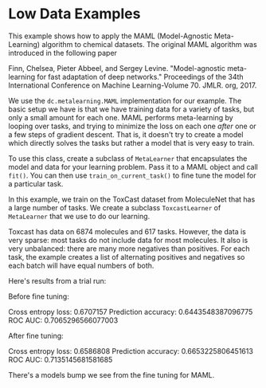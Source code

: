 # Low Data Examples

This example shows how to apply the MAML (Model-Agnostic
Meta-Learning) algorithm to chemical datasets. The original MAML algorithm was introduced in the following paper

Finn, Chelsea, Pieter Abbeel, and Sergey Levine. "Model-agnostic meta-learning for fast adaptation of deep networks." Proceedings of the 34th International Conference on Machine Learning-Volume 70. JMLR. org, 2017.

We use the `dc.metalearning.MAML` implementation for our
example. The basic setup we have is that we have training data
for a variety of tasks, but only a small amount for each one.
MAML performs meta-learning by looping over tasks, and trying to
minimize the loss on each one *after* one or a few steps of
gradient descent. That is, it doesn't try to create a model
which directly solves the tasks but rather a model that is very
easy to train.

To use this class, create a subclass of `MetaLearner` that
encapsulates the model and data for your learning problem.
Pass it to a MAML object and call `fit()`.  You can then use
`train_on_current_task()` to fine tune the model for a
particular task.

In this example, we train on the ToxCast dataset from
MoleculeNet that has a large number of tasks. We create a
subclass `ToxcastLearner` of `MetaLearner` that we use to do our
learning.

Toxcast has data on 6874 molecules and 617 tasks.  However, the
data is very sparse: most tasks do not include data for most
molecules.  It also is very unbalanced: there are many more
negatives than positives.  For each task, the example creates a
list of alternating positives and negatives so each batch will
have equal numbers of both.

Here's results from a trial run:

Before fine tuning:

Cross entropy loss: 0.6707157
Prediction accuracy: 0.6443548387096775
ROC AUC: 0.7065296566077003

After fine tuning:

Cross entropy loss: 0.6586808
Prediction accuracy: 0.6653225806451613
ROC AUC: 0.7135145681581685

There's a models bump we see from the fine tuning for MAML.
